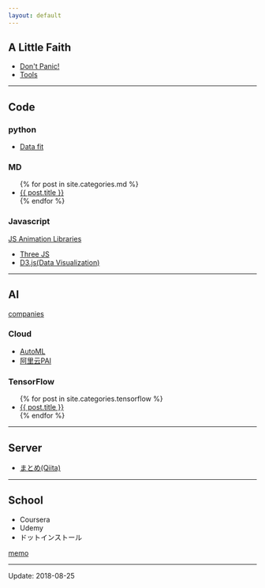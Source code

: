 ```yaml
---
layout: default
---
```


## A Little Faith

- [Don't Panic!](https://coolaj86.com/articles/dont-panic.html)
- [Tools](./pages/tools.html) 


***

## Code

### python

- [Data fit](./pages/python-fit.html)

### MD

<ul>
  {% for post in site.categories.md %}
    <li>
      <a href="{{ post.url | remove_first:'/' }}">{{ post.title }}</a>
    </li>
  {% endfor %}
</ul>

### Javascript

[JS Animation Libraries](https://dashbouquet.com/blog/frontend-development/10-javascript-animation-libraries-to-follow-in-2018)

- [Three JS](https://github.com/mrdoob/three.js)
- [D3.js(Data Visualization)](https://d3js.org/)

***

## AI

[companies](./pages/ai-companies.html)

### Cloud

- [AutoML](https://cloud.google.com/automl/)
- [阿里云PAI](https://data.aliyun.com/product/learn)

### TensorFlow

<ul>
  {% for post in site.categories.tensorflow %}
    <li>
      <a href="{{ post.url | remove_first:'/' }}">{{ post.title }}</a>
    </li>
  {% endfor %}
</ul>

***

## Server

- [まとめ(Qiita)](https://qiita.com/you8/items/670bfa6573cec2494c96)

***

## School
- Coursera
- Udemy
- ドットインストール

[memo](./pages/memo.html)

***

Update: 2018-08-25